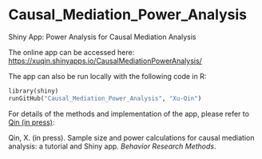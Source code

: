 # Causal_Mediation_Power_Analysis
Shiny App: Power Analysis for Causal Mediation Analysis

The online app can be accessed here: https://xuqin.shinyapps.io/CausalMediationPowerAnalysis/

The app can also be run locally with the following code in R:

```ruby
library(shiny)
runGitHub("Causal_Mediation_Power_Analysis", "Xu-Qin")
```

For details of the methods and implementation of the app, please refer to [Qin (in press)](https://link.springer.com/article/10.3758/s13428-023-02118-0):

Qin, X. (in press). Sample size and power calculations for causal mediation analysis: a tutorial and Shiny app. _Behavior Research Methods_.

